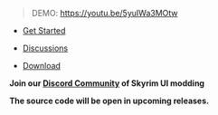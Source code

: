 > DEMO: https://youtu.be/5yuIWa3MOtw

- [Get Started](https://www.prismaui.dev/)

- [Discussions](https://github.com/orgs/PrismaUI-SKSE/discussions)

- [Download](https://github.com/PrismaUI-SKSE/PrismaUI-Wiki/releases)

**Join our [Discord Community](https://discord.gg/bawdketrFX) of Skyrim UI modding**

**The source code will be open in upcoming releases.**
